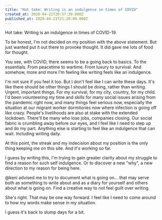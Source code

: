 ```yaml
---
title: "Hot take: Writing is an indulgence in times of COVID"
created_at: 2020-04-21T20:57:39.000Z
published_at: 2020-04-21T21:26:09.000Z
---
```

Hot take: Writing is an indulgence in times of COVID-19.

  

To be honest, I'm not decided on my position with the above statement. But just wanted put it out there to provoke thought. It did gave me lots of food for thought.

  

You see, with COVID, there seems to be a going back to basics. To the essentials. From peacetime to wartime. From luxury to survival. And somehow, more and more I'm feeling like writing feels like an indulgence. 

  

I'm not sure if you feel it too. But I don't feel like I can write these days. It's like there should be other things I should be doing, rather than writing. Urgent, important things. For my survival, for my city, country, for my child. I'd been volunteering my time and skills for many social issues arising from the pandemic right now, and many things feel serious now, especially the situation at our migrant worker dormitories now where infection is going off like crazy. People's livelihoods are also at stake with the extended lockdown. There'll be many who lose jobs, companies closing. Our social fabric is crumbling away before our eyes, and I feel like I need to step up and do my part. Anything else is starting to feel like an indulgence that can wait. Including writing daily. 

  

At this point, the streak and my indecision about my position is the only thing keeping me on this site. And it's working so far. 

  

I guess by writing this, I'm trying to gain greater clarity about my struggle to find a reason for such self indulgence. Or to discover a new "why", a new direction to my reason for being here.

  

@keni advised me to try to document what is going on... that may serve both as something to write about and as a diary for yourself and others about what is going on. Find a creative way to not feel guilt over writing. 

  

She's right. That may be one way forward. I feel like I need to come around to how my words make sense in my situation. 

  

I guess it's back to slump days for a bit.
